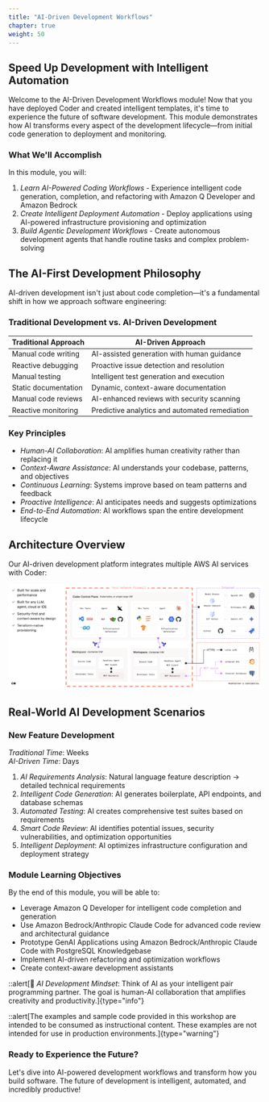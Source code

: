 ```yaml
---
title: "AI-Driven Development Workflows"
chapter: true
weight: 50
---
```


## Speed Up Development with Intelligent Automation

Welcome to the AI-Driven Development Workflows module! Now that you have deployed Coder and created intelligent templates, it's time to experience the future of software development. This module demonstrates how AI transforms every aspect of the development lifecycle—from initial code generation to deployment and monitoring.

### What We'll Accomplish

In this module, you will:

1. *Learn AI-Powered Coding Workflows* - Experience intelligent code generation, completion, and refactoring with Amazon Q Developer and Amazon Bedrock
2. *Create Intelligent Deployment Automation* - Deploy applications using AI-powered infrastructure provisioning and optimization
3. *Build Agentic Development Workflows* - Create autonomous development agents that handle routine tasks and complex problem-solving
## The AI-First Development Philosophy

AI-driven development isn't just about code completion—it's a fundamental shift in how we approach software engineering:

### Traditional Development vs. AI-Driven Development

| Traditional Approach | AI-Driven Approach |
|---------------------|--------------------|
| Manual code writing | AI-assisted generation with human guidance |
| Reactive debugging | Proactive issue detection and resolution |
| Manual testing | Intelligent test generation and execution |
| Static documentation | Dynamic, context-aware documentation |
| Manual code reviews | AI-enhanced reviews with security scanning |
| Reactive monitoring | Predictive analytics and automated remediation |

### Key Principles

- *Human-AI Collaboration*: AI amplifies human creativity rather than replacing it
- *Context-Aware Assistance*: AI understands your codebase, patterns, and objectives
- *Continuous Learning*: Systems improve based on team patterns and feedback
- *Proactive Intelligence*: AI anticipates needs and suggests optimizations
- *End-to-End Automation*: AI workflows span the entire development lifecycle
## Architecture Overview

Our AI-driven development platform integrates multiple AWS AI services with Coder:

![Codeer AI Architecture diagram](/static/images/AWSCoderAgenticAI.png)

## Real-World AI Development Scenarios

### New Feature Development
*Traditional Time*: Weeks  
*AI-Driven Time*: Days

1. *AI Requirements Analysis*: Natural language feature description → detailed technical requirements
2. *Intelligent Code Generation*: AI generates boilerplate, API endpoints, and database schemas
3. *Automated Testing*: AI creates comprehensive test suites based on requirements
4. *Smart Code Review*: AI identifies potential issues, security vulnerabilities, and optimization opportunities
5. *Intelligent Deployment*: AI optimizes infrastructure configuration and deployment strategy

### Module Learning Objectives

By the end of this module, you will be able to:

- Leverage Amazon Q Developer for intelligent code completion and generation
- Use Amazon Bedrock/Anthropic Claude Code for advanced code review and architectural guidance
- Prototype GenAI Applications using Amazon Bedrock/Anthropic Claude Code with PostgreSQL Knowledgebase
- Implement AI-driven refactoring and optimization workflows
- Create context-aware development assistants

::alert[🤖 *AI Development Mindset*: Think of AI as your intelligent pair programming partner. The goal is human-AI collaboration that amplifies creativity and productivity.]{type="info"}

::alert[The examples and sample code provided in this workshop are intended to be consumed as instructional content. These examples are not intended for use in production environments.]{type="warning"}

### Ready to Experience the Future?
Let's dive into AI-powered development workflows and transform how you build software. The future of development is intelligent, automated, and incredibly productive!
